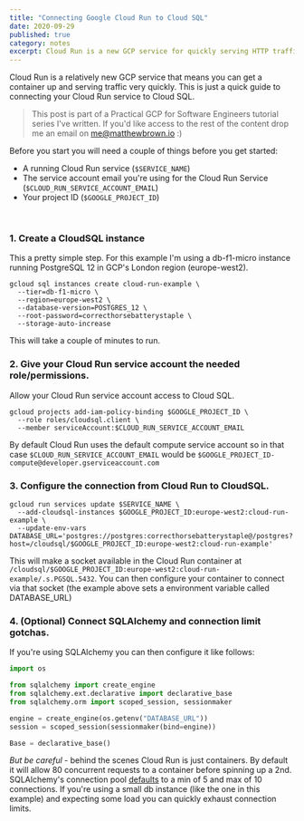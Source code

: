 ```yaml
---
title: "Connecting Google Cloud Run to Cloud SQL"
date: 2020-09-29
published: true
category: notes
excerpt: Cloud Run is a new GCP service for quickly serving HTTP traffic with containers. This is a guide to connecting your Cloud Run service to Cloud SQL.
---
```


Cloud Run is a relatively new GCP service that means you can get a container up and serving traffic very quickly. This is just a quick guide to connecting your Cloud Run service to Cloud SQL.

> This post is part of a Practical GCP for Software Engineers tutorial series I've written. If you'd like access to the rest of the content drop me an email on <a href="mailto:me@matthewbrown.io">me@matthewbrown.io</a> :)

Before you start you will need a couple of things before you get started:

- A running Cloud Run service (`$SERVICE_NAME`)
- The service account email you're using for the Cloud Run Service (`$CLOUD_RUN_SERVICE_ACCOUNT_EMAIL`)
- Your project ID (`$GOOGLE_PROJECT_ID`)


<br />

### 1. Create a CloudSQL instance

This a pretty simple step. For this example I'm using a db-f1-micro instance running PostgreSQL 12 in GCP's London region (europe-west2).

```shell
gcloud sql instances create cloud-run-example \
  --tier=db-f1-micro \
  --region=europe-west2 \
  --database-version=POSTGRES_12 \
  --root-password=correcthorsebatterystaple \
  --storage-auto-increase
```

This will take a couple of minutes to run.

### 2. Give your Cloud Run service account the needed role/permissions.

Allow your Cloud Run service account access to Cloud SQL.

```
gcloud projects add-iam-policy-binding $GOOGLE_PROJECT_ID \
  --role roles/cloudsql.client \
  --member serviceAccount:$CLOUD_RUN_SERVICE_ACCOUNT_EMAIL
```

By default Cloud Run uses the default compute service account so in that case `$CLOUD_RUN_SERVICE_ACCOUNT_EMAIL` would be `$GOOGLE_PROJECT_ID-compute@developer.gserviceaccount.com`

### 3. Configure the connection from Cloud Run to CloudSQL.

```
gcloud run services update $SERVICE_NAME \
  --add-cloudsql-instances $GOOGLE_PROJECT_ID:europe-west2:cloud-run-example \
  --update-env-vars DATABASE_URL='postgres://postgres:correcthorsebatterystaple@/postgres?host=/cloudsql/$GOOGLE_PROJECT_ID:europe-west2:cloud-run-example'
```

This will make a socket available in the Cloud Run container at `/cloudsql/$GOOGLE_PROJECT_ID:europe-west2:cloud-run-example/.s.PGSQL.5432`. You can then configure your container to connect via that socket (the example above sets a environment variable called DATABASE_URL)

### 4. (Optional) Connect SQLAlchemy and connection limit gotchas.

If you're using SQLAlchemy you can then configure it like follows:

```python
import os

from sqlalchemy import create_engine
from sqlalchemy.ext.declarative import declarative_base
from sqlalchemy.orm import scoped_session, sessionmaker

engine = create_engine(os.getenv("DATABASE_URL"))
session = scoped_session(sessionmaker(bind=engine))

Base = declarative_base()
```

_But be careful_ - behind the scenes Cloud Run is just containers. By default it will allow 80 concurrent requests to a container before spinning up a 2nd. SQLAlchemy's connection pool [defaults](https://docs.sqlalchemy.org/en/13/core/pooling.html#sqlalchemy.pool.QueuePool.__init__) to a min of 5 and max of 10 connections. If you're using a small db instance (like the one in this example) and expecting some load you can quickly exhaust connection limits.
